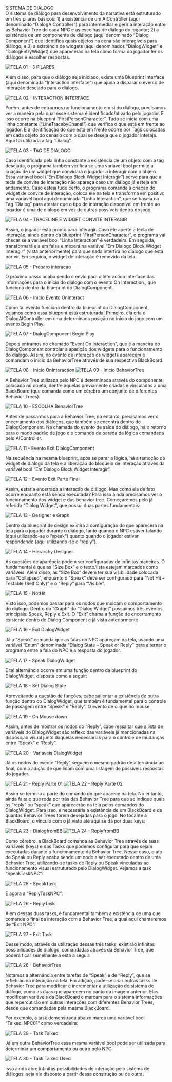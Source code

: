 SISTEMA DE DIÁLOGO  
O sistema de diálogo para desenvolvimento da narrativa está estruturado em três pilares básicos: 1) a existência de um AIController (aqui denominado “DialogAIController”) para intermediar e gerir a interação entre as Behavior Tree de cada NPC e as escolhas de diálogo do jogador; 2) a existência de um componente de diálogo (aqui denominado “Dialog Component”) que identifica quais objetos na cena são interagíveis para diálogo; e 3) a existência de widgets (aqui denominados “DialogWidget” e “DialogEntryWidget) que aparecerão na tela como forma do jogador ler os diálogos e escolher respostas.

![TELA 01 - 3 PILARES](https://user-images.githubusercontent.com/101642150/166317490-8b6b8d31-90c2-4520-a127-bfac093ab1a4.PNG)

Além disso, para que o diálogo seja iniciado, existe uma Blueprint Interface (aqui denominada “Interaction Interface”) que ajuda a disparar o evento de interação desejado para o diálogo.

![TELA 02 - INTERACTION INTERFACE](https://user-images.githubusercontent.com/101642150/166318839-2335a396-16cf-4b36-bd8d-e4c6a22347e1.PNG)

Porém, antes de entrarmos no funcionamento em si do diálogo, precisamos ver a maneira pela qual esse sistema é identificado/ativado pelo jogador. E isso ocorre na blueprint “FirstPersonCharacter”. Tudo se inicia com uma linha constante (“LineTracebyChanel”) que verifica o que está em frente ao jogador. E a identificação do que está em frente ocorre por Tags colocadas em cada objeto do cenário com o qual se deseja que o jogador interaja. Aqui foi utilizada a tag “Dialog”.

![TELA 03 - TAG DE DIALOGO](https://user-images.githubusercontent.com/101642150/166318919-3a0a70e2-552f-4cea-9575-5b3b9ad85bd1.PNG)

Caso identificada pela linha constante a existência de um objeto com a tag desejada, o programa também verifica se uma variável bool permite a criação de um widget que convidará o jogador a interagir com o objeto. Essa variável bool (“Em Dialogo Block Widget Interagir”) serve para que a tecla de convite de interação não apareça caso um diálogo já esteja em andamento. Caso esteja tudo certo, o programa comanda a criação do widget de convite de interação, coloca ele na tela e transforma em positivo uma variável bool aqui denominada “Linha Interaction”, que se baseia na Tag “Dialog” para atestar que o tipo de interação disponível em frente ao jogador é uma de diálogo em vez de outras possíveis dentro do jogo.

![TELA 04 - TRACELINE E WIDGET CONVITE INTERAGIR](https://user-images.githubusercontent.com/101642150/166318959-f7628bf2-42fe-43af-9953-9de0f1bd7e6f.PNG)

Assim, o jogador está pronto para interagir. Caso ele aperte a tecla de interação, ainda dentro da blueprint “FirstPersonCharacter”, o programa vai checar se a variável bool “Linha Interaction” é verdadeira. Em seguida, transformará ela em falsa e mexerá na variável “Em Dialogo Block Widget Interagir” (vista anteriormente) para que nada interfira no diálogo que está por vir. Em seguida, o widget de interação é removido da tela.

![TELA 05 - Preparo interacao](https://user-images.githubusercontent.com/101642150/166319010-9d356799-34dd-46f5-a286-447353eeae0e.PNG)

O próximo passo acaba sendo o envio para o Interaction Interface das informações para o início do diálogo com o evento On Interaction., que funciona dentro da blueprint do DialogComponent.

![TELA 06 - Inicio Evento OnInteract](https://user-images.githubusercontent.com/101642150/166319060-2fa07107-9e6d-4755-b9f5-4259e7877140.PNG)

Como tal evento funciona dentro da blueprint do DialogComponent, vejamos como essa blueprint está estruturada. Primeiro, ela cria o DialogAIController em uma determinada posição no início do jogo com um evento Begin Play.

![TELA 07 - DialogComponent Begin Play](https://user-images.githubusercontent.com/101642150/166319101-f25f7ad9-c40e-4beb-bbd6-825a298449f3.PNG)

Depois entramos no chamado “Event On Interaction”, que é a maneira do DialogComponent controlar a aparição dos widgets para o funcionamento do diálogo. Assim, no evento de interação os widgets aparecem e comandam o início da BehaviorTree através de sua respectiva BlackBoard.

![TELA 08 - Inicio OnInteraction](https://user-images.githubusercontent.com/101642150/166319144-42487990-3bed-43a9-9c1c-54b388fd932b.PNG)
![TELA 09 - Inicio BehaviorTree](https://user-images.githubusercontent.com/101642150/166319162-a1479788-01ad-4e1c-8f65-ecdec0b9a7f0.PNG)

A Behavior Tree utilizada pelo NPC é determinada através do componente colocado no objeto, dentre aquelas previamente criadas e vinculadas a uma BlackBoard (que comanda como um cérebro um conjunto de diferentes Behavior Trees).

![TELA 10 - ESCOLHA BehaviorTree](https://user-images.githubusercontent.com/101642150/166319216-6138e048-5a44-4a66-8dff-f025748503f8.PNG)

Antes de passarmos para a Behavior Tree, no entanto, precisamos ver o encerramento dos diálogos, que também se encontra dentro do DialogComponent. Na chamada do evento de saída do diálogo, há o retorno para o modo padrão de jogo e o comando de parada da lógica comandada pelo AIController.

![TELA 11 - Evento Exit DialogComponent](https://user-images.githubusercontent.com/101642150/166319268-bf5dd1dc-f772-41f7-b3c9-cbb2cf5b37f0.PNG)

Na sequência na mesma blueprint, após se parar a lógica, há a remoção do widget de diálogo da tela e a liberação do bloqueio de interação através da variável bool “Em Dialogo Block Widget Interagir”.

![TELA 12 - Evento Exit Parte Final](https://user-images.githubusercontent.com/101642150/166319312-9934bda2-8818-43d9-8674-79523b4b4692.PNG)

Assim, estaria encerrada a interação de diálogo. Mas como ela de fato ocorre enquanto está sendo executada? Para isso ainda precisamos ver o funcionamento dos widget e das behavior tree. Começaremos pelo já referido “Dialog Widget”, que possui duas partes fundamentais:

![TELA 13 - Designer e Graph](https://user-images.githubusercontent.com/101642150/166319369-05fecf5c-9d1f-43e5-b730-765b86317a28.PNG)

Dentro da blueprint de design existirá a configuração do que aparecerá na tela para o jogador durante o diálogo, tanto quando o NPC estiver falando (aqui utilizando-se o “speak”) quanto quando o jogador estiver respondendo (aqui utilizando-se o “reply”).

![TELA 14 - Hierarchy Designer](https://user-images.githubusercontent.com/101642150/166319407-bab8f193-6f99-4b72-a77f-593eef7935ae.PNG)

As questões de aparência podem ser configuradas de infinitas maneiras. O fundamental é que as “Size Box” e o texto/lista estejam marcados como variáveis. Além disso, as “Size Box” devem ter sua visibilidade colocada para “Collapsed”, enquanto o “Speak” deve ser configurado para “Not Hit – Testable (Self Only)” e o “Reply” para “Visible”.

![TELA 15 - NotHit](https://user-images.githubusercontent.com/101642150/166319440-32c06e5a-a3a5-43d6-8cac-4e3e36a09c58.PNG)

Visto isso, podemos passar para os nodos que moldam o comportamento do diálogo. Dentro do “Graph” do “Dialog Widget” possuímos três eventos principais: Speak, Reply e Exit. O “Exit” chama a função de encerramento existente dentro do Dialog Component e já vista anteriormente.

![TELA 16 - Exit DialogWidget](https://user-images.githubusercontent.com/101642150/166319509-eaa5f0f3-c971-418c-a656-2675dabdf2c6.PNG)

Já a “Speak” comanda que as falas do NPC apareçam na tela, usando uma variável “Enum” denominada “Dialog State – Speak or Reply” para alternar o programa entre a fala do NPC e a resposta do jogador.

![TELA 17 - Speak DialogWidget](https://user-images.githubusercontent.com/101642150/166319543-df4bf126-ad36-4223-9daa-76ff3ddbd036.PNG)

E tal alternância ocorre em uma função dentro da blueprint do DialogWidget, disposta como a seguir:

![TELA 18 - Set Dialog State](https://user-images.githubusercontent.com/101642150/166319571-083ca93c-e480-4696-8c5c-03b4c96c04c3.PNG)

Aproveitando a questão de funções, cabe salientar a existência de outra função dentro do DialogWidget, que também é fundamental para o controle de passagem entre “Speak” e “Reply”. O evento de clique no mouse:

![TELA 19 - On Mouse down](https://user-images.githubusercontent.com/101642150/166319619-b13928ee-94a1-4229-a179-49f78ef052d0.PNG)

Assim, antes de mostrar os nodos do “Reply”, cabe ressaltar que a lista de variáveis do DialogWidget são reflexo das variáveis já mencionadas na disposição visual junto daquelas necessárias para o controle de mudanças entre “Speak” e “Reply”.

![TELA 20 - Variaveis DialogWidget](https://user-images.githubusercontent.com/101642150/166319657-a7954c84-2cf5-4deb-bb3b-67f65dfd9948.PNG)

Já os nodos do evento “Reply” seguem o mesmo padrão de alternância ao final, com a adição de que lidam com uma listagem de possíveis respostas do jogador.

![TELA 21 - Reply Parte 01](https://user-images.githubusercontent.com/101642150/166319708-c41f7aa6-803d-46df-bc55-712c26f32e91.PNG)
![TELA 22 - Reply Parte 02](https://user-images.githubusercontent.com/101642150/166319722-91675b14-839a-4abf-b4e1-a04e42a13260.PNG)

Assim se termina a parte do comando do que aparece na tela. No entanto, ainda falta o que roda por trás das Behavior Tree para que se indique quais os “reply” ou “speak” que aparecerão na tela pelos comandos do DialogWidget. Para isso, é necessária a existência de um BlackBoard e de quantas Behavior Trees forem desejadas para o jogo. No tocante à BlackBoard, o vínculo com o já visto até aqui se dá por duas keys:

![TELA 23 - DialogfromBB](https://user-images.githubusercontent.com/101642150/166319762-3c7487b8-0340-482a-854e-b2029d4661f9.PNG)
![TELA 24 - ReplyfromBB](https://user-images.githubusercontent.com/101642150/166319770-061cd34a-bf11-4f21-9958-1e56ab8ed870.PNG)

Como cérebro, a BlackBoard comanda as Behavior Tree através de suas variáveis (keys) e das Tasks que podemos configurar para que sejam executadas durante o funcionamento da Behavior Tree. Nesse caso, o ato de Speak ou Reply acaba sendo um nodo a ser executado dentro de uma Behavior Tree, utilizando-se tasks de Reply ou Speak vinculadas ao funcionamento visual estruturado pelo DialogWidget. Vejamos a task “SpeakTaskNPC”:

![TELA 25 - SpeakTask](https://user-images.githubusercontent.com/101642150/166319957-998bc5d6-e42c-4e83-b17e-667a936c1e2b.PNG)

E agora a “ReplyTaskNPC”:

![TELA 26 - ReplyTask](https://user-images.githubusercontent.com/101642150/166319996-c687175b-15b1-41c7-98a5-3a87bc837bc1.PNG)

Além dessas duas tasks, é fundamental também a existência de uma que comande o final da interação com a Behavior Tree, a qual aqui chamaremos de “Exit NPC”:

![TELA 27 - Exit Task](https://user-images.githubusercontent.com/101642150/166320036-7ba0bf7d-77b6-4a94-ab71-2b35564783f2.PNG)

Desse modo, através da utilização dessas três tasks, existirão infinitas possibilidades de diálogo, comandadas através da Behavior Tree, que poderá ficar semelhante a esta a seguir:

![TELA 28 - BehaviorTree](https://user-images.githubusercontent.com/101642150/166320075-b40d66f0-1c97-4859-8db8-013fd716228f.PNG)

Notamos a alternância entre tarefas de “Speak” e de “Reply”, que se refletirão na interação na tela. Em adição, pode-se criar outras tasks de Behavior Tree para modificar e incrementar a utilização do sistema de diálogo, como as duas que aparecem no canto da imagem anterior. Elas modificam variáveis da BlackBoard e marcam para o sistema informações que repercutirão em outras interações com diferentes Behavior Trees, desde que comandadas pela mesma BlackBoard.

Por exemplo, a task demonstrada abaixo marca uma variável bool “Talked_NPC01” como verdadeira:

![TELA 29 - Task Talked](https://user-images.githubusercontent.com/101642150/166320117-6993e498-10e1-4026-8b3a-fe99b492ab77.PNG)

Já em outra BehaviorTree essa mesma variável bool pode ser utilizada para determinar um comportamento ou outro pelo NPC:

![TELA 30 - Task Talked Used](https://user-images.githubusercontent.com/101642150/166320181-79021806-1c7b-46e2-8466-3c2e51ffff6e.PNG)

Isso ainda abre infinitas possibilidades de interação pelo sistema de diálogos, seja ele disposto a partir dessa construção ou de outra.
